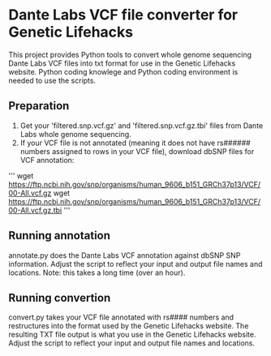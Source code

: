 # Dante Labs VCF file converter for Genetic Lifehacks
This project provides Python tools to convert whole genome sequencing Dante Labs VCF files into txt format for use in the Genetic Lifehacks website. 
Python coding knowlege and Python coding environment is needed to use the scripts.

## Preparation
1. Get your 'filtered.snp.vcf.gz' and 'filtered.snp.vcf.gz.tbi' files from Dante Labs whole genome sequencing.
2. If your VCF file is not annotated (meaning it does not have rs###### numbers assigned to rows in your VCF file), download dbSNP files for VCF annotation:

'''
wget https://ftp.ncbi.nih.gov/snp/organisms/human_9606_b151_GRCh37p13/VCF/00-All.vcf.gz
wget https://ftp.ncbi.nih.gov/snp/organisms/human_9606_b151_GRCh37p13/VCF/00-All.vcf.gz.tbi
'''

## Running annotation
annotate.py does the Dante Labs VCF annotation against dbSNP SNP information. Adjust the script to reflect your input and output file names and locations.
Note: this takes a long time (over an hour).

## Running convertion
convert.py takes your VCF file annotated with rs#### numbers and restructures into the format used by the Genetic Lifehacks website. The resulting TXT file output is what you use in the Genetic Lifehacks website. Adjust the script to reflect your input and output file names and locations.
